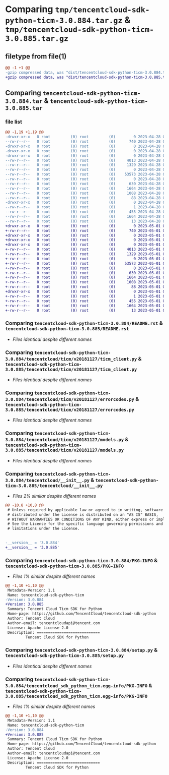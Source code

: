 # Comparing `tmp/tencentcloud-sdk-python-ticm-3.0.884.tar.gz` & `tmp/tencentcloud-sdk-python-ticm-3.0.885.tar.gz`

## filetype from file(1)

```diff
@@ -1 +1 @@
-gzip compressed data, was "dist/tencentcloud-sdk-python-ticm-3.0.884.tar", last modified: Fri Apr 28 02:41:49 2023, max compression
+gzip compressed data, was "dist/tencentcloud-sdk-python-ticm-3.0.885.tar", last modified: Mon May  1 00:56:23 2023, max compression
```

## Comparing `tencentcloud-sdk-python-ticm-3.0.884.tar` & `tencentcloud-sdk-python-ticm-3.0.885.tar`

### file list

```diff
@@ -1,19 +1,19 @@
-drwxr-xr-x   0 root         (0) root         (0)        0 2023-04-28 02:41:49.000000 tencentcloud-sdk-python-ticm-3.0.884/
--rw-r--r--   0 root         (0) root         (0)      740 2023-04-28 02:41:49.000000 tencentcloud-sdk-python-ticm-3.0.884/README.rst
-drwxr-xr-x   0 root         (0) root         (0)        0 2023-04-28 02:41:49.000000 tencentcloud-sdk-python-ticm-3.0.884/tencentcloud/
-drwxr-xr-x   0 root         (0) root         (0)        0 2023-04-28 02:41:49.000000 tencentcloud-sdk-python-ticm-3.0.884/tencentcloud/ticm/
-drwxr-xr-x   0 root         (0) root         (0)        0 2023-04-28 02:41:49.000000 tencentcloud-sdk-python-ticm-3.0.884/tencentcloud/ticm/v20181127/
--rw-r--r--   0 root         (0) root         (0)     4013 2023-04-28 02:41:49.000000 tencentcloud-sdk-python-ticm-3.0.884/tencentcloud/ticm/v20181127/ticm_client.py
--rw-r--r--   0 root         (0) root         (0)     1329 2023-04-28 02:41:49.000000 tencentcloud-sdk-python-ticm-3.0.884/tencentcloud/ticm/v20181127/errorcodes.py
--rw-r--r--   0 root         (0) root         (0)        0 2023-04-28 02:41:49.000000 tencentcloud-sdk-python-ticm-3.0.884/tencentcloud/ticm/v20181127/__init__.py
--rw-r--r--   0 root         (0) root         (0)    53573 2023-04-28 02:41:49.000000 tencentcloud-sdk-python-ticm-3.0.884/tencentcloud/ticm/v20181127/models.py
--rw-r--r--   0 root         (0) root         (0)        0 2023-04-28 02:41:49.000000 tencentcloud-sdk-python-ticm-3.0.884/tencentcloud/ticm/__init__.py
--rw-r--r--   0 root         (0) root         (0)      630 2023-04-28 02:41:49.000000 tencentcloud-sdk-python-ticm-3.0.884/tencentcloud/__init__.py
--rw-r--r--   0 root         (0) root         (0)     1664 2023-04-28 02:41:49.000000 tencentcloud-sdk-python-ticm-3.0.884/PKG-INFO
--rw-r--r--   0 root         (0) root         (0)     1008 2023-04-28 02:41:49.000000 tencentcloud-sdk-python-ticm-3.0.884/setup.py
--rw-r--r--   0 root         (0) root         (0)       88 2023-04-28 02:41:49.000000 tencentcloud-sdk-python-ticm-3.0.884/setup.cfg
-drwxr-xr-x   0 root         (0) root         (0)        0 2023-04-28 02:41:49.000000 tencentcloud-sdk-python-ticm-3.0.884/tencentcloud_sdk_python_ticm.egg-info/
--rw-r--r--   0 root         (0) root         (0)        1 2023-04-28 02:41:49.000000 tencentcloud-sdk-python-ticm-3.0.884/tencentcloud_sdk_python_ticm.egg-info/dependency_links.txt
--rw-r--r--   0 root         (0) root         (0)      455 2023-04-28 02:41:49.000000 tencentcloud-sdk-python-ticm-3.0.884/tencentcloud_sdk_python_ticm.egg-info/SOURCES.txt
--rw-r--r--   0 root         (0) root         (0)     1664 2023-04-28 02:41:49.000000 tencentcloud-sdk-python-ticm-3.0.884/tencentcloud_sdk_python_ticm.egg-info/PKG-INFO
--rw-r--r--   0 root         (0) root         (0)       13 2023-04-28 02:41:49.000000 tencentcloud-sdk-python-ticm-3.0.884/tencentcloud_sdk_python_ticm.egg-info/top_level.txt
+drwxr-xr-x   0 root         (0) root         (0)        0 2023-05-01 00:56:23.000000 tencentcloud-sdk-python-ticm-3.0.885/
+-rw-r--r--   0 root         (0) root         (0)      740 2023-05-01 00:56:23.000000 tencentcloud-sdk-python-ticm-3.0.885/README.rst
+drwxr-xr-x   0 root         (0) root         (0)        0 2023-05-01 00:56:23.000000 tencentcloud-sdk-python-ticm-3.0.885/tencentcloud/
+drwxr-xr-x   0 root         (0) root         (0)        0 2023-05-01 00:56:23.000000 tencentcloud-sdk-python-ticm-3.0.885/tencentcloud/ticm/
+drwxr-xr-x   0 root         (0) root         (0)        0 2023-05-01 00:56:23.000000 tencentcloud-sdk-python-ticm-3.0.885/tencentcloud/ticm/v20181127/
+-rw-r--r--   0 root         (0) root         (0)     4013 2023-05-01 00:56:23.000000 tencentcloud-sdk-python-ticm-3.0.885/tencentcloud/ticm/v20181127/ticm_client.py
+-rw-r--r--   0 root         (0) root         (0)     1329 2023-05-01 00:56:23.000000 tencentcloud-sdk-python-ticm-3.0.885/tencentcloud/ticm/v20181127/errorcodes.py
+-rw-r--r--   0 root         (0) root         (0)        0 2023-05-01 00:56:23.000000 tencentcloud-sdk-python-ticm-3.0.885/tencentcloud/ticm/v20181127/__init__.py
+-rw-r--r--   0 root         (0) root         (0)    53573 2023-05-01 00:56:23.000000 tencentcloud-sdk-python-ticm-3.0.885/tencentcloud/ticm/v20181127/models.py
+-rw-r--r--   0 root         (0) root         (0)        0 2023-05-01 00:56:23.000000 tencentcloud-sdk-python-ticm-3.0.885/tencentcloud/ticm/__init__.py
+-rw-r--r--   0 root         (0) root         (0)      630 2023-05-01 00:56:23.000000 tencentcloud-sdk-python-ticm-3.0.885/tencentcloud/__init__.py
+-rw-r--r--   0 root         (0) root         (0)     1664 2023-05-01 00:56:23.000000 tencentcloud-sdk-python-ticm-3.0.885/PKG-INFO
+-rw-r--r--   0 root         (0) root         (0)     1008 2023-05-01 00:56:23.000000 tencentcloud-sdk-python-ticm-3.0.885/setup.py
+-rw-r--r--   0 root         (0) root         (0)       88 2023-05-01 00:56:23.000000 tencentcloud-sdk-python-ticm-3.0.885/setup.cfg
+drwxr-xr-x   0 root         (0) root         (0)        0 2023-05-01 00:56:23.000000 tencentcloud-sdk-python-ticm-3.0.885/tencentcloud_sdk_python_ticm.egg-info/
+-rw-r--r--   0 root         (0) root         (0)        1 2023-05-01 00:56:23.000000 tencentcloud-sdk-python-ticm-3.0.885/tencentcloud_sdk_python_ticm.egg-info/dependency_links.txt
+-rw-r--r--   0 root         (0) root         (0)      455 2023-05-01 00:56:23.000000 tencentcloud-sdk-python-ticm-3.0.885/tencentcloud_sdk_python_ticm.egg-info/SOURCES.txt
+-rw-r--r--   0 root         (0) root         (0)     1664 2023-05-01 00:56:23.000000 tencentcloud-sdk-python-ticm-3.0.885/tencentcloud_sdk_python_ticm.egg-info/PKG-INFO
+-rw-r--r--   0 root         (0) root         (0)       13 2023-05-01 00:56:23.000000 tencentcloud-sdk-python-ticm-3.0.885/tencentcloud_sdk_python_ticm.egg-info/top_level.txt
```

### Comparing `tencentcloud-sdk-python-ticm-3.0.884/README.rst` & `tencentcloud-sdk-python-ticm-3.0.885/README.rst`

 * *Files identical despite different names*

### Comparing `tencentcloud-sdk-python-ticm-3.0.884/tencentcloud/ticm/v20181127/ticm_client.py` & `tencentcloud-sdk-python-ticm-3.0.885/tencentcloud/ticm/v20181127/ticm_client.py`

 * *Files identical despite different names*

### Comparing `tencentcloud-sdk-python-ticm-3.0.884/tencentcloud/ticm/v20181127/errorcodes.py` & `tencentcloud-sdk-python-ticm-3.0.885/tencentcloud/ticm/v20181127/errorcodes.py`

 * *Files identical despite different names*

### Comparing `tencentcloud-sdk-python-ticm-3.0.884/tencentcloud/ticm/v20181127/models.py` & `tencentcloud-sdk-python-ticm-3.0.885/tencentcloud/ticm/v20181127/models.py`

 * *Files identical despite different names*

### Comparing `tencentcloud-sdk-python-ticm-3.0.884/tencentcloud/__init__.py` & `tencentcloud-sdk-python-ticm-3.0.885/tencentcloud/__init__.py`

 * *Files 2% similar despite different names*

```diff
@@ -10,8 +10,8 @@
 # Unless required by applicable law or agreed to in writing, software
 # distributed under the License is distributed on an "AS IS" BASIS,
 # WITHOUT WARRANTIES OR CONDITIONS OF ANY KIND, either express or implied.
 # See the License for the specific language governing permissions and
 # limitations under the License.
 
 
-__version__ = '3.0.884'
+__version__ = '3.0.885'
```

### Comparing `tencentcloud-sdk-python-ticm-3.0.884/PKG-INFO` & `tencentcloud-sdk-python-ticm-3.0.885/PKG-INFO`

 * *Files 1% similar despite different names*

```diff
@@ -1,10 +1,10 @@
 Metadata-Version: 1.1
 Name: tencentcloud-sdk-python-ticm
-Version: 3.0.884
+Version: 3.0.885
 Summary: Tencent Cloud Ticm SDK for Python
 Home-page: https://github.com/TencentCloud/tencentcloud-sdk-python
 Author: Tencent Cloud
 Author-email: tencentcloudapi@tencent.com
 License: Apache License 2.0
 Description: ============================
         Tencent Cloud SDK for Python
```

### Comparing `tencentcloud-sdk-python-ticm-3.0.884/setup.py` & `tencentcloud-sdk-python-ticm-3.0.885/setup.py`

 * *Files identical despite different names*

### Comparing `tencentcloud-sdk-python-ticm-3.0.884/tencentcloud_sdk_python_ticm.egg-info/PKG-INFO` & `tencentcloud-sdk-python-ticm-3.0.885/tencentcloud_sdk_python_ticm.egg-info/PKG-INFO`

 * *Files 1% similar despite different names*

```diff
@@ -1,10 +1,10 @@
 Metadata-Version: 1.1
 Name: tencentcloud-sdk-python-ticm
-Version: 3.0.884
+Version: 3.0.885
 Summary: Tencent Cloud Ticm SDK for Python
 Home-page: https://github.com/TencentCloud/tencentcloud-sdk-python
 Author: Tencent Cloud
 Author-email: tencentcloudapi@tencent.com
 License: Apache License 2.0
 Description: ============================
         Tencent Cloud SDK for Python
```

